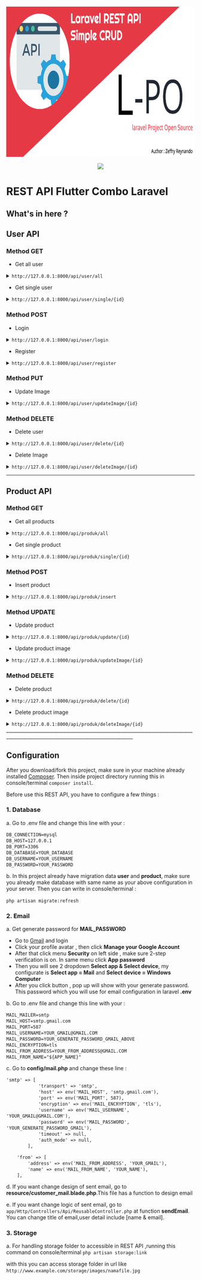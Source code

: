 <p align="center">
    <img src="https://github.com/zgramming/REST-API-COMBO-LARAVEL/blob/main/banner_github.png" height="400">
</p>
<p align="center"><a href="https://laravel.com" target="_blank"><img src="https://raw.githubusercontent.com/laravel/art/master/logo-lockup/5%20SVG/2%20CMYK/1%20Full%20Color/laravel-logolockup-cmyk-red.svg" width="400"></a></p>

# REST API Flutter Combo Laravel

## What's in here ?

## User API

### Method GET

* Get all user

<details><summary><code>http://127.0.0.1:8000/api/user/all</code> </summary>
<p>

```python
{
    "status": "ok",
    "message": "Berhasil mendapatkan user",
    "data": [
        {
            "id_user": 1,
            "name_user": "zeffry",
            "password_user": "$2y$10$wdaZVlt8f3DFrGn857mqwuKs7blkTDM/BH3492WhrlgduYrbxdpnG",
            "email_user": "zeffry.reynando@gmail.com",
            "image_user": "16042402935f9ec3a5e6e91.png",
            "status_user": 0,
            "created_at": "2020-11-01T14:15:13.000000Z",
            "updated_at": "2020-11-01T14:18:13.000000Z"
        },
        {
            "id_user": 2,
            "name_user": "Syarif",
            "password_user": "$2y$10$AXw1wHETAbEjKQEuoW4cwuw2sfRB10c.WJyspic31hQja/uhP5qt2",
            "email_user": "syarifhidayatullah.net@gmail.com",
            "image_user": null,
            "status_user": 0,
            "created_at": "2020-11-01T14:21:16.000000Z",
            "updated_at": "2020-11-01T14:21:16.000000Z"
        },
        {
            "id_user": 3,
            "name_user": "Helmi Yahya",
            "password_user": "$2y$10$/AEGu4JZrWOsZNa7mdSWLOKmNCHfTTSp2jezDZwDhHe/y9mDjV8r6",
            "email_user": "helmiyahya@gmail.com",
            "image_user": null,
            "status_user": 0,
            "created_at": "2020-11-01T14:21:31.000000Z",
            "updated_at": "2020-11-01T14:21:31.000000Z"
        },
        {
            "id_user": 4,
            "name_user": "Ricky Achmad Alvieri",
            "password_user": "$2y$10$6ytUQoHc3QVtndBTkaaIveGOWv3JJnGzf3ajer1Z9sjA7SasX6lYO",
            "email_user": "engkoh@gmail.com",
            "image_user": null,
            "status_user": 0,
            "created_at": "2020-11-01T14:21:52.000000Z",
            "updated_at": "2020-11-01T14:21:52.000000Z"
        }
    ]
}
```
</p>
</details>

* Get single user

<details><summary><code>http://127.0.0.1:8000/api/user/single/{id}</code> </summary>
<p>

```python
{
    "status": "ok",
    "message": "User ditemukan",
    "data": {
        "id_user": 1,
        "name_user": "zeffry",
        "password_user": "$2y$10$wdaZVlt8f3DFrGn857mqwuKs7blkTDM/BH3492WhrlgduYrbxdpnG",
        "email_user": "zeffry.reynando@gmail.com",
        "image_user": "16042402935f9ec3a5e6e91.png",
        "status_user": 0,
        "created_at": "2020-11-01T14:15:13.000000Z",
        "updated_at": "2020-11-01T14:18:13.000000Z"
    }
}
```
</p>
</details>

### Method POST

* Login

<details><summary><code>http://127.0.0.1:8000/api/user/login</code> </summary>
<p>

```python
{
    "status": "ok",
    "message": "Berhasil login",
    "data": {
        "id_user": 4,
        "name_user": "Ricky Achmad Alvieri",
        "password_user": "$2y$10$6ytUQoHc3QVtndBTkaaIveGOWv3JJnGzf3ajer1Z9sjA7SasX6lYO",
        "email_user": "engkoh@gmail.com",
        "image_user": null,
        "status_user": 0,
        "created_at": "2020-11-01T14:21:52.000000Z",
        "updated_at": "2020-11-01T14:21:52.000000Z"
    }
}
```
</p>
</details>

* Register

<details><summary><code>http://127.0.0.1:8000/api/user/register</code> </summary>
<p>

```python
{
    "status": "ok",
    "message": "Berhasil registrasi , terimakasih atas waktunya untuk mencoba aplikasi ini :D"
}
```
</p>
</details>


### Method PUT

* Update Image

<details><summary><code>http://127.0.0.1:8000/api/user/updateImage/{id}</code> </summary>
<p>

```python
{
    "status": "ok",
    "message": "Berhasil update gambar zeffry ",
    "data": {
        "id_user": 1,
        "name_user": "zeffry",
        "password_user": "$2y$10$wdaZVlt8f3DFrGn857mqwuKs7blkTDM/BH3492WhrlgduYrbxdpnG",
        "email_user": "zeffry.reynando@gmail.com",
        "image_user": "16042411435f9ec6f74bbed.png",
        "status_user": 0,
        "created_at": "2020-11-01T14:15:13.000000Z",
        "updated_at": "2020-11-01T14:32:23.000000Z"
    }
}
```
</p>
</details>

### Method DELETE

* Delete user

<details><summary><code>http://127.0.0.1:8000/api/user/delete/{id}</code> </summary>
<p>

```python
{
    "status": "ok",
    "message": "User berhasil dihapus"
}
```
</p>
</details>

* Delete Image

<details><summary><code>http://127.0.0.1:8000/api/user/deleteImage/{id}</code> </summary>
<p>

```python
{
    "status": "ok",
    "message": "Berhasil menghapus gambar user"
}
```
</p>
</details>

___________________________________________________________________________________________________________________________________

## Product API

### Method GET

* Get all products

<details><summary><code>http://127.0.0.1:8000/api/produk/all</code> </summary>
<p>

```python
{
    "status": "ok",
    "message": "Mendapatkan semua produk",
    "data": [
        {
            "id_product": 1,
            "name": "Lenovo Thinkpad T450S",
            "price": 6300000,
            "stock": 5,
            "summary": "Lorem Ipsum is simply dummy text of the printing and typesetting industry. Lorem Ipsum has been the industry's standard dummy text ever since the 1500s, when an unknown printer took a galley of type and scrambled it to make a type specimen book.",
            "description": "Contrary to popular belief, Lorem Ipsum is not simply random text. It has roots in a piece of classical Latin literature from 45 BC, making it over 2000 years old. Richard McClintock, a Latin professor at Hampden-Sydney College in Virginia, looked up one of the more obscure Latin words, consectetur, from a Lorem Ipsum passage, and going through the cites of the word in classical literature, discovered the undoubtable source. Lorem Ipsum comes from sections 1.10.32 and 1.10.33 of \"de Finibus Bonorum et Malorum\" (The Extremes of Good and Evil) by Cicero, written in 45 BC. This book is a treatise on the theory of ethics, very popular during the Renaissance. The first line of Lorem Ipsum, \"Lorem ipsum dolor sit amet..\", comes from a line in section 1.10.32.",
            "image_product": "16042416925f9ec91c19639.png",
            "created_at": "2020-11-01T14:41:32.000000Z",
            "updated_at": "2020-11-01T14:41:32.000000Z"
        },
        {
            "id_product": 2,
            "name": "Acer Swift 7",
            "price": 10000000,
            "stock": 2,
            "summary": "Lorem Ipsum is simply dummy text of the printing and typesetting industry. Lorem Ipsum has been the industry's standard dummy text ever since the 1500s, when an unknown printer took a galley of type and scrambled it to make a type specimen book.",
            "description": "Contrary to popular belief, Lorem Ipsum is not simply random text. It has roots in a piece of classical Latin literature from 45 BC, making it over 2000 years old. Richard McClintock, a Latin professor at Hampden-Sydney College in Virginia, looked up one of the more obscure Latin words, consectetur, from a Lorem Ipsum passage, and going through the cites of the word in classical literature, discovered the undoubtable source. Lorem Ipsum comes from sections 1.10.32 and 1.10.33 of \"de Finibus Bonorum et Malorum\" (The Extremes of Good and Evil) by Cicero, written in 45 BC. This book is a treatise on the theory of ethics, very popular during the Renaissance. The first line of Lorem Ipsum, \"Lorem ipsum dolor sit amet..\", comes from a line in section 1.10.32.",
            "image_product": "16042417165f9ec9347cb1c.png",
            "created_at": "2020-11-01T14:41:56.000000Z",
            "updated_at": "2020-11-01T14:41:56.000000Z"
        },
        {
            "id_product": 3,
            "name": "test",
            "price": 10000000,
            "stock": 2,
            "summary": "Lorem Ipsum is simply dummy text of the printing and typesetting industry. Lorem Ipsum has been the industry's standard dummy text ever since the 1500s, when an unknown printer took a galley of type and scrambled it to make a type specimen book.",
            "description": "Contrary to popular belief, Lorem Ipsum is not simply random text. It has roots in a piece of classical Latin literature from 45 BC, making it over 2000 years old. Richard McClintock, a Latin professor at Hampden-Sydney College in Virginia, looked up one of the more obscure Latin words, consectetur, from a Lorem Ipsum passage, and going through the cites of the word in classical literature, discovered the undoubtable source. Lorem Ipsum comes from sections 1.10.32 and 1.10.33 of \"de Finibus Bonorum et Malorum\" (The Extremes of Good and Evil) by Cicero, written in 45 BC. This book is a treatise on the theory of ethics, very popular during the Renaissance. The first line of Lorem Ipsum, \"Lorem ipsum dolor sit amet..\", comes from a line in section 1.10.32.",
            "image_product": "16042417265f9ec93e69dbe.png",
            "created_at": "2020-11-01T14:42:06.000000Z",
            "updated_at": "2020-11-01T14:42:06.000000Z"
        }
    ]
}
```
</p>
</details>

* Get single product

<details><summary><code>http://127.0.0.1:8000/api/produk/single/{id}</code> </summary>
<p>

```python
{
    "status": "ok",
    "message": "Produk ditemukan",
    "data": {
        "id_product": 2,
        "name": "Acer Swift 7",
        "price": 10000000,
        "stock": 2,
        "summary": "Lorem Ipsum is simply dummy text of the printing and typesetting industry. Lorem Ipsum has been the industry's standard dummy text ever since the 1500s, when an unknown printer took a galley of type and scrambled it to make a type specimen book.",
        "description": "Contrary to popular belief, Lorem Ipsum is not simply random text. It has roots in a piece of classical Latin literature from 45 BC, making it over 2000 years old. Richard McClintock, a Latin professor at Hampden-Sydney College in Virginia, looked up one of the more obscure Latin words, consectetur, from a Lorem Ipsum passage, and going through the cites of the word in classical literature, discovered the undoubtable source. Lorem Ipsum comes from sections 1.10.32 and 1.10.33 of \"de Finibus Bonorum et Malorum\" (The Extremes of Good and Evil) by Cicero, written in 45 BC. This book is a treatise on the theory of ethics, very popular during the Renaissance. The first line of Lorem Ipsum, \"Lorem ipsum dolor sit amet..\", comes from a line in section 1.10.32.",
        "image_product": "16042417165f9ec9347cb1c.png",
        "created_at": "2020-11-01T14:41:56.000000Z",
        "updated_at": "2020-11-01T14:41:56.000000Z"
    }
}
```
</p>
</details>


### Method POST

* Insert product

<details><summary><code>http://127.0.0.1:8000/api/produk/insert</code> </summary>
<p>

```python
{
    "status": "ok",
    "message": "Berhasil menambahkan produk Samsung S20 + Ultra",
    "data": {
        "id_product": 5,
        "name": "Samsung S20 + Ultra",
        "price": 10000000,
        "stock": 2,
        "summary": "Lorem Ipsum is simply dummy text of the printing and typesetting industry. Lorem Ipsum has been the industry's standard dummy text ever since the 1500s, when an unknown printer took a galley of type and scrambled it to make a type specimen book.",
        "description": "Contrary to popular belief, Lorem Ipsum is not simply random text. It has roots in a piece of classical Latin literature from 45 BC, making it over 2000 years old. Richard McClintock, a Latin professor at Hampden-Sydney College in Virginia, looked up one of the more obscure Latin words, consectetur, from a Lorem Ipsum passage, and going through the cites of the word in classical literature, discovered the undoubtable source. Lorem Ipsum comes from sections 1.10.32 and 1.10.33 of \"de Finibus Bonorum et Malorum\" (The Extremes of Good and Evil) by Cicero, written in 45 BC. This book is a treatise on the theory of ethics, very popular during the Renaissance. The first line of Lorem Ipsum, \"Lorem ipsum dolor sit amet..\", comes from a line in section 1.10.32.",
        "image_product": "16042417865f9ec97a63539.png",
        "created_at": "2020-11-01T14:43:06.000000Z",
        "updated_at": "2020-11-01T14:43:06.000000Z"
    }
}
```
</p>
</details>

### Method UPDATE

* Update product

<details><summary><code>http://127.0.0.1:8000/api/produk/update/{id}</code> </summary>
<p>

```python
{
    "status": "ok",
    "message": "Produk  Samsung S10 Basic berhasil diupdate ",
    "data": {
        "id_product": 5,
        "name": "Samsung S10 Basic",
        "price": 7000000,
        "stock": 1,
        "summary": "Lorem Ipsum is simply dummy text of the printing and typesetting industry. Lorem Ipsum has been the industry's standard dummy text ever since the 1500s, when an unknown printer took a galley of type and scrambled it to make a type specimen book.",
        "description": "Contrary to popular belief, Lorem Ipsum is not simply random text. It has roots in a piece of classical Latin literature from 45 BC, making it over 2000 years old. Richard McClintock, a Latin professor at Hampden-Sydney College in Virginia, looked up one of the more obscure Latin words, consectetur, from a Lorem Ipsum passage, and going through the cites of the word in classical literature, discovered the undoubtable source. Lorem Ipsum comes from sections 1.10.32 and 1.10.33 of \"de Finibus Bonorum et Malorum\" (The Extremes of Good and Evil) by Cicero, written in 45 BC. This book is a treatise on the theory of ethics, very popular during the Renaissance. The first line of Lorem Ipsum, \"Lorem ipsum dolor sit amet..\", comes from a line in section 1.10.32.",
        "image_product": "16042417865f9ec97a63539.png",
        "created_at": "2020-11-01T14:43:06.000000Z",
        "updated_at": "2020-11-01T14:44:25.000000Z"
    }
}
```
</p>
</details>

* Update product image

<details><summary><code>http://127.0.0.1:8000/api/produk/updateImage/{id}</code> </summary>
<p>

```python
{
    "status": "ok",
    "message": "Berhasil update gambar Samsung S10 Basic ",
    "data": {
        "id_product": 5,
        "name": "Samsung S10 Basic",
        "price": 7000000,
        "stock": 1,
        "summary": "Lorem Ipsum is simply dummy text of the printing and typesetting industry. Lorem Ipsum has been the industry's standard dummy text ever since the 1500s, when an unknown printer took a galley of type and scrambled it to make a type specimen book.",
        "description": "Contrary to popular belief, Lorem Ipsum is not simply random text. It has roots in a piece of classical Latin literature from 45 BC, making it over 2000 years old. Richard McClintock, a Latin professor at Hampden-Sydney College in Virginia, looked up one of the more obscure Latin words, consectetur, from a Lorem Ipsum passage, and going through the cites of the word in classical literature, discovered the undoubtable source. Lorem Ipsum comes from sections 1.10.32 and 1.10.33 of \"de Finibus Bonorum et Malorum\" (The Extremes of Good and Evil) by Cicero, written in 45 BC. This book is a treatise on the theory of ethics, very popular during the Renaissance. The first line of Lorem Ipsum, \"Lorem ipsum dolor sit amet..\", comes from a line in section 1.10.32.",
        "image_product": "16042418775f9ec9d5916d7.png",
        "created_at": "2020-11-01T14:43:06.000000Z",
        "updated_at": "2020-11-01T14:44:37.000000Z"
    }
}
```
</p>
</details>

### Method DELETE

* Delete product

<details><summary><code>http://127.0.0.1:8000/api/produk/delete/{id}</code> </summary>
<p>

```python
{
    "status": "ok",
    "message": "Produk berhasil dihapus"
}
```
</p>
</details>

* Delete product image

<details><summary><code>http://127.0.0.1:8000/api/produk/deleteImage/{id}</code> </summary>
<p>

```python
{
    "status": "ok",
    "message": "Berhasil menghapus gambar produk"
}
```
</p>
</details>
___________________________________________________________________________________________________________________________________

## Configuration 

After you download/fork this project, make sure in your machine already installed <a href="https://getcomposer.org/">Composer</a>. Then inside project directory running this in console/terminal `composer install`.

Before use this REST API, you have to configure a few things :
  
  
  ### 1. Database
  
a. Go to .env file and change this line with your :

```
DB_CONNECTION=mysql
DB_HOST=127.0.0.1
DB_PORT=3306
DB_DATABASE=YOUR_DATABASE
DB_USERNAME=YOUR_USERNAME
DB_PASSWORD=YOUR_PASSWORD
```

b. In this project already have migration data **user** and **product**, make sure you already make database with same name as your above configuration in your server. Then you can write in console/terminal :

`php artisan migrate:refresh` 

  
  ### 2. Email

a. Get generate password for **MAIL_PASSWORD**

* Go to <a href="https://www.gmail.com/">Gmail</a> and login
* Click your profile avatar , then click **Manage your Google Account**
* After that click menu **Security** on left side , make sure 2-step verification is on. In same menu click **App password**
* Then you will see 2 dropdown **Select app & Select device**, my configurate is **Select app = Mail** and **Select device = Windows Computer**
* After you click button , pop up will show with your generate password. This password which you will use for email configuration in laravel **.env**

b. Go to .env file and change this line with your :

```
MAIL_MAILER=smtp
MAIL_HOST=smtp.gmail.com
MAIL_PORT=587
MAIL_USERNAME=YOUR_GMAIL@GMAIL.COM
MAIL_PASSWORD=YOUR_GENERATE_PASSWORD_GMAIL_ABOVE
MAIL_ENCRYPTION=tls
MAIL_FROM_ADDRESS=YOUR_FROM_ADDRESS@GMAIL.COM
MAIL_FROM_NAME="${APP_NAME}"
```
c. Go to **config/mail.php** and change these line : 

```
'smtp' => [
            'transport' => 'smtp',
            'host' => env('MAIL_HOST', 'smtp.gmail.com'),
            'port' => env('MAIL_PORT', 587),
            'encryption' => env('MAIL_ENCRYPTION', 'tls'),
            'username' => env('MAIL_USERNAME', 'YOUR_GMAIL@GMAIL.COM'),
            'password' => env('MAIL_PASSWORD', 'YOUR_GENERATE_PASSWORD_GMAIL'),
            'timeout' => null,
            'auth_mode' => null,
        ],

```

```
    'from' => [
        'address' => env('MAIL_FROM_ADDRESS', 'YOUR_GMAIL'),
        'name' => env('MAIL_FROM_NAME', 'YOUR_NAME'),
    ],

```
d. If you want change design of sent email, go to **resource/customer_mail.blade.php**.This file has a function to design email

e. If you want change logic of sent email, go to `app/Http/Controllers/Api/ReusableController.php` at function **sendEmail**. You can change title of email,user detail include [name & email].

  ### 3. Storage

a. For handling storage folder to accessible in REST API ,running this command on console/terminal 
`php artisan storage:link `

with this you can access storage folder in url like `http://www.example.com/storage/images/namafile.jpg`
